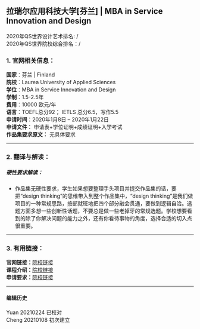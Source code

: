 ## 拉瑞尔应用科技大学[芬兰] | MBA in Service Innovation and Design

2020年QS世界设计艺术排名: /  
2020年QS世界院校综合排名：/

### 1. 官网相关信息：

**国家**：芬兰 | Finland  
**院校**：Laurea University of Applied Sciences  
**学位**：MBA in Service Innovation and Design  
**学制**：1.5-2.5年  
**费用**：10000 欧元/年  
**语言**：TOEFL总分92；
         IETLS 总分6.5，写作5.5   
**申请时间**：2020年1月8日 – 2020年1月22日  
**申请文件**： 申请表+学位证明+成绩证明+入学考试  
**作品集要求原文：**  无具体要求

---


### 2. 翻译与解读：

##### 硬性要求解读：
- 作品集无硬性要求，学生如果想要整理手头项目并提交作品集的话，要把“design thinking”的思维带入到整个作品集中，“design thinking”是我们做项目的一种常规思路，按部就班地把四个部分融会贯通，要做到逻辑自洽。选题方面多想一些创新性话题，不要总是做一些老掉牙的常规选题。学校想要看到的除了你解决问题的能力之外，还有你看待事物的角度，选择合适的切入点很重要。  

---


### 3. 有用链接：

**官网链接：**[院校链接](https://www.laurea.fi/en/degree_programmes/service-industry/service-innovation-and-design/)  
**课程介绍：**[院校链接](https://www.laurea.fi/contentassets/f4fd8a4135fe428b88400c74177e38cb/sid-curriculum_2019_a4_eng.pdf)  
**申请要求：**[院校链接](https://www.laurea.fi/en/degree_programmes/how-to-apply-to-full-degree-programmes/selection-criteria/)



---


#### 编辑历史
Yuan 20210224 已校对  
Cheng 20210108 初次建立  
